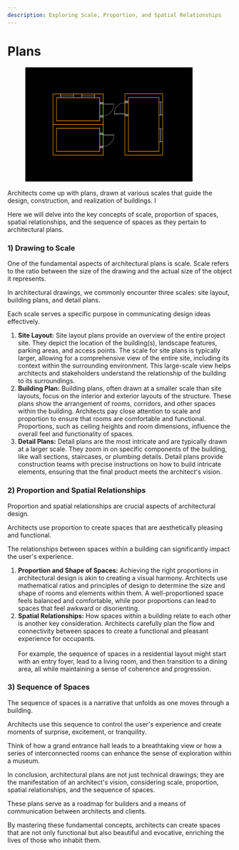 ```yaml
---
description: Exploring Scale, Proportion, and Spatial Relationships
---
```


# Plans

<div align="left"><figure><img src="../.gitbook/assets/Plans.png" alt="" width="375"><figcaption></figcaption></figure></div>

Architects come up with plans, drawn at various scales that guide the design, construction, and realization of buildings. I

Here we will delve into the key concepts of scale, proportion of spaces, spatial relationships, and the sequence of spaces as they pertain to architectural plans.

### **1) Drawing to Scale**&#x20;

One of the fundamental aspects of architectural plans is scale. Scale refers to the ratio between the size of the drawing and the actual size of the object it represents.&#x20;

In architectural drawings, we commonly encounter three scales: site layout, building plans, and detail plans.&#x20;

Each scale serves a specific purpose in communicating design ideas effectively.

1. **Site Layout:** Site layout plans provide an overview of the entire project site. They depict the location of the building(s), landscape features, parking areas, and access points. The scale for site plans is typically larger, allowing for a comprehensive view of the entire site, including its context within the surrounding environment. This large-scale view helps architects and stakeholders understand the relationship of the building to its surroundings.
2. **Building Plan:** Building plans, often drawn at a smaller scale than site layouts, focus on the interior and exterior layouts of the structure. These plans show the arrangement of rooms, corridors, and other spaces within the building. Architects pay close attention to scale and proportion to ensure that rooms are comfortable and functional. Proportions, such as ceiling heights and room dimensions, influence the overall feel and functionality of spaces.
3. **Detail Plans:** Detail plans are the most intricate and are typically drawn at a larger scale. They zoom in on specific components of the building, like wall sections, staircases, or plumbing details. Detail plans provide construction teams with precise instructions on how to build intricate elements, ensuring that the final product meets the architect's vision.

### **2) Proportion and Spatial Relationships**

Proportion and spatial relationships are crucial aspects of architectural design.&#x20;

Architects use proportion to create spaces that are aesthetically pleasing and functional.&#x20;

The relationships between spaces within a building can significantly impact the user's experience.

1. **Proportion and Shape of Spaces:** Achieving the right proportions in architectural design is akin to creating a visual harmony. Architects use mathematical ratios and principles of design to determine the size and shape of rooms and elements within them. A well-proportioned space feels balanced and comfortable, while poor proportions can lead to spaces that feel awkward or disorienting.
2. **Spatial Relationships:** How spaces within a building relate to each other is another key consideration. Architects carefully plan the flow and connectivity between spaces to create a functional and pleasant experience for occupants. \
   \
   For example, the sequence of spaces in a residential layout might start with an entry foyer, lead to a living room, and then transition to a dining area, all while maintaining a sense of coherence and progression.

### **3) Sequence of Spaces**

The sequence of spaces is a narrative that unfolds as one moves through a building.&#x20;

Architects use this sequence to control the user's experience and create moments of surprise, excitement, or tranquility.&#x20;

Think of how a grand entrance hall leads to a breathtaking view or how a series of interconnected rooms can enhance the sense of exploration within a museum.

In conclusion, architectural plans are not just technical drawings; they are the manifestation of an architect's vision, considering scale, proportion, spatial relationships, and the sequence of spaces.&#x20;

These plans serve as a roadmap for builders and a means of communication between architects and clients.&#x20;

By mastering these fundamental concepts, architects can create spaces that are not only functional but also beautiful and evocative, enriching the lives of those who inhabit them.
